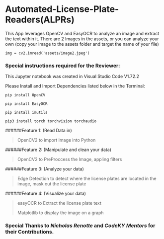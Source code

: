 # Automated-License-Plate-Readers(ALPRs)

This App leverages OpenCV and EasyOCR to analyze an image and extract the text within it.
There are 2 Images in the assets, or you can analyze your own (copy your image to the assets folder and target the name of your file)

```img = cv2.imread('assets/image2.jpeg')```

### Special instructions required for the Reviewer:

This Jupyter notebook was created in Visual Studio Code V1.72.2

Please Install and Import Dependencies listed below in the Terminal:

```pip install OpenCV```

```pip install EasyOCR```

```pip install imutils```

```pip3 install torch torchvision torchaudio```



######Feature 1: (Read Data in) 

>OpenCV2 to import Image into Python

######Feature 2: (Manipulate and clean your data) 

>OpenCV2 to PreProccess the Image, appling filters

######Feature 3: (Analyze your data) 

>Edge Detection to detect where the license plates are located in the image, mask out the license plate

######Feature 4: (Visualize your data) 

>easyOCR to Extract the license plate text
>
>Matplotlib to display the image on a graph


### Special Thanks to *Nicholas Renotte* and *CodeKY Mentors* for their Contributions.
